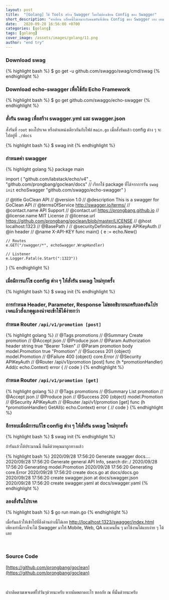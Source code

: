 ```yaml
---
layout: post
title:  "[Golang] ใช้ Tools สร้าง Swagger โดยไม่ต้องเขียน Config ของ Swagger"
short_description: "คำเตือน บล็อคนี้ไม่เหมาะกับคนขยันที่เขียน Config ของ Swagger เอง เหมาะกับคนขี้เขียจ"
date:   2020-09-28 16:56:00 +0700
categories: [golang]
tags: [golang]
cover_image: /assets/images/golang/11.png
author: "end try"
---
```


### Download swag

{% highlight bash %}
$ go get -u github.com/swaggo/swag/cmd/swag
{% endhighlight %}

### Download echo-swagger เพื่อใช้กับ Echo Framework

{% highlight bash %}
$ go get github.com/swaggo/echo-swagger
{% endhighlight %}

### สั่งรัน swag เพื่อสร้าง swagger.yml และ swagger.json

สั่งรันที่ `root` ของโปรเจค หรือตำแหน่งเดียวกันกับไฟล์ `main.go` เมื่อสั่งรันแล้ว config ต่าง ๆ จะไปอยู่ที่ `./docs` 

{% highlight bash %}
$ swag init
{% endhighlight %}

### กำหนดค่า swagger

{% highlight golang %}
package main

import (
    "github.com/labstack/echo/v4"
	_ "github.com/prongbang/goclean/docs"   // เรียกใช้ package ที่ได้จากการรัน `swag init`
	echoSwagger "github.com/swaggo/echo-swagger"
)

// @title GoClean API
// @version 1.0
// @description This is a swagger for GoClean API
// @termsOfService http://swagger.io/terms/
// @contact.name API Support
// @contact.url https://prongbang.github.io
// @license.name MIT License
// @license.url https://github.com/prongbang/goclean/blob/master/LICENSE
// @host localhost:1323
// @BasePath /
// @securityDefinitions.apikey APIKeyAuth
// @in header
// @name X-API-KEY
func main() {
	e := echo.New()

	// Routes
	e.GET("/swagger/*", echoSwagger.WrapHandler)

	// Listener
	e.Logger.Fatal(e.Start(":1323"))
}
{% endhighlight %}

### เมื่อมีการแก้ไข config ต่าง ๆ ให้สั่งรัน swag ใหม่ทุกครั้ง

{% highlight bash %}
$ swag init
{% endhighlight %}

### การกำหนด Header, Parameter, Response ไม่ขออธิบายนะครับลองรันโปรเจคแล้วสั่งเกตุดูเองน่าจะเข้าใช้ได้ง่ายกว่า

### กำหนด Router `/api/v1/promotion [post]`

{% highlight golang %}
// @Tags promotions
// @Summary Create promotion
// @Accept json
// @Produce json
// @Param Authorization header string true "Bearer Token"
// @Param promotion body model.Promotion true "Promotion"
// @Success 201 {object} model.Promotion
// @Failure 400 {object} core.Error
// @Security APIKeyAuth
// @Router /api/v1/promotion [post]
func (h *promotionHandler) Add(c echo.Context) error {
    // code
}
{% endhighlight %}

### กำหนด Router `/api/v1/promotion [get]`

{% highlight golang %}
// @Tags promotions
// @Summary List promotion
// @Accept json
// @Produce json
// @Success 200 {object} model.Promotion
// @Security APIKeyAuth
// @Router /api/v1/promotion [get]
func (h *promotionHandler) GetAll(c echo.Context) error {
    // code
}
{% endhighlight %}

### อีกรอบเมื่อมีการแก้ไข config ต่าง ๆ ให้สั่งรัน swag ใหม่ทุกครั้ง

{% highlight bash %}
$ swag init
{% endhighlight %}

ถ้ารันแล้วได้ประมาณนี้ ยินดีด้วยคุณมาถูกทางแล้ว
<br>

{% highlight bash %}
2020/09/28 17:56:20 Generate swagger docs....
2020/09/28 17:56:20 Generate general API Info, search dir:./
2020/09/28 17:56:20 Generating model.Promotion
2020/09/28 17:56:20 Generating core.Error
2020/09/28 17:56:20 create docs.go at docs/docs.go
2020/09/28 17:56:20 create swagger.json at docs/swagger.json
2020/09/28 17:56:20 create swagger.yaml at docs/swagger.yaml
{% endhighlight %}

### ลองสั่งรันโปรเจค

{% highlight bash %}
$ go run main.go
{% endhighlight %}

เมื่อรันแล้วให้เข้าไปที่ลิ้งด้านล่างนี้ได้เลย [http://localhost:1323/swagger/index.html](http://localhost:1323/swagger/index.html)
 <br>
เพียงเท่านี้เราก็จะได้ Swagger มาให้ Mobile, Web, QA และคนอื่น ๆ มาใช้งานได้แบบง่าย ๆ ได้เลย

<br>

### Source Code

[https://github.com/prongbang/goclean](https://github.com/prongbang/goclean)

<br>

ฝากติดตามเพจเดฟไปวันๆด้วยนะครับ หากผิดพลาดอะไร ขออภัย ณ ที่นั้นด้วยนะครับ

<br>